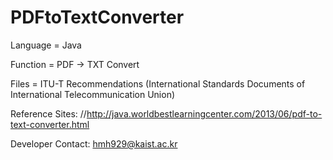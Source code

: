# PDFtoTextConverter

Language = Java

Function = PDF -> TXT Convert

Files = ITU-T Recommendations (International Standards Documents of International Telecommunication Union)

Reference Sites: //http://java.worldbestlearningcenter.com/2013/06/pdf-to-text-converter.html

Developer Contact: hmh929@kaist.ac.kr
